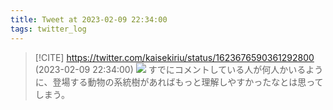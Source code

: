 ```yaml
---
title: Tweet at 2023-02-09 22:34:00
tags: twitter_log
---
```


> [!CITE] https://twitter.com/kaisekiriu/status/1623676590361292800 (2023-02-09 22:34:00)
> ![](https://twitter.com/kaisekiriu/status/1623676590361292800)
> すでにコメントしている人が何人かいるように、登場する動物の系統樹があればもっと理解しやすかったなとは思ってしまう。
